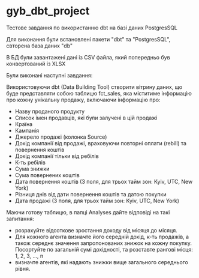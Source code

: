 # gyb_dbt_project
Тестове завдання по використанню dbt на базі даних PostgresSQL

Для виконання були встановлені пакети "dbt" та "PostgresSQL", свторена база даних "db"

В БД були завантажені дані із CSV файла, який попередньо був конвертований із XLSX

Були виконані наступні завдання:

Використовуючи dbt (Data Building Tool) створити вітрину даних, що буде представляти собою таблицю fct_sales, яка міститиме інформацію про кожну унікальну продажу, включаючи інформацію про: 
-	Назву проданого продукту
-	Список імен продавців, які були залучені в цій продажі
-	Країна
-	Кампанія
-	Джерело продажі (колонка Source)
-	Дохід компанії від продажі, враховуючи повторні оплати (rebill) та повернення коштів
-	Дохід компанії тільки від ребілів
-	К-ть ребілів
-	Сума знижки
-	Сума повернених коштів
-	Дата повернення коштів (3 поля, для трьох тайм зон: Kyiv, UTC, New York)
-	Різниця днів від дати повернення коштів та датою покупки
-	Дата продажі (3 поля, для трьох тайм зон: Kyiv, UTC, New York)

Маючи готову таблицю, в папці Analyses дайте відповіді на такі запитання:
-	розрахуйте відсоткове зростання доходу від місяця до місяця.
-	Для кожного агента визначте його середній дохід, к-ть продажів, а також середнє значення запропонованих знижок на кожну покупку. Посортуйте по загальній сумі дохідності, та розставте рангові місця: 1, 2, 3, …, n 
-	визначте агентів, які надають знижки вище загального середнього рівня.

